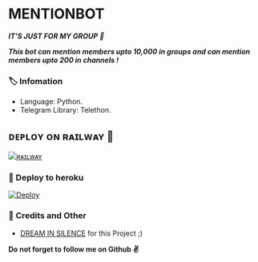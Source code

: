 # MENTIONBOT
_**IT'S JUST FOR MY GROUP 🤪**_

_**This bot can mention members upto 10,000 in groups and can mention members upto 200 in channels !**_

### 🏷 Infomation
- Language: Python.
- Telegram Library: Telethon.

## ᴅᴇᴘʟᴏʏ ᴏɴ ʀᴀɪʟᴡᴀʏ 🚄
[![ʀᴀɪʟᴡᴀʏ](https://railway.app/button.svg)](https://railway.app/new/template?template=https://github.com/dreambotsProduction/WMENTIOBOT&envs=BOT_TOKEN,API_ID,API_HASH)


### 🚀 Deploy to heroku
[![Deploy](https://www.herokucdn.com/deploy/button.svg)](https://heroku.com/deploy?template=https://github.com/dreambotsProduction/WMENTIONBOT)

### 🎯 Credits and Other
- [DREAM IN SILENCE](https://github.com/dreambotsProduction/) for this Project ;)

**Do not forget to follow me on Github ✌️**
